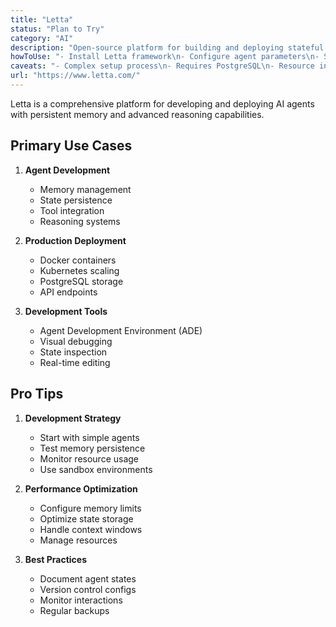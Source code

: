 ```yaml
---
title: "Letta"
status: "Plan to Try"
category: "AI"
description: "Open-source platform for building and deploying stateful AI agents with advanced memory capabilities, based on MemGPT technology"
howToUse: "- Install Letta framework\n- Configure agent parameters\n- Set up PostgreSQL persistence\n- Deploy with Docker/Kubernetes\n- Monitor agent states"
caveats: "- Complex setup process\n- Requires PostgreSQL\n- Resource intensive\n- Early stage product"
url: "https://www.letta.com/"
---
```


Letta is a comprehensive platform for developing and deploying AI agents with persistent memory and advanced reasoning capabilities.

## Primary Use Cases

1. **Agent Development**
   - Memory management
   - State persistence
   - Tool integration
   - Reasoning systems

2. **Production Deployment**
   - Docker containers
   - Kubernetes scaling
   - PostgreSQL storage
   - API endpoints

3. **Development Tools**
   - Agent Development Environment (ADE)
   - Visual debugging
   - State inspection
   - Real-time editing

## Pro Tips

1. **Development Strategy**
   - Start with simple agents
   - Test memory persistence
   - Monitor resource usage
   - Use sandbox environments

2. **Performance Optimization**
   - Configure memory limits
   - Optimize state storage
   - Handle context windows
   - Manage resources

3. **Best Practices**
   - Document agent states
   - Version control configs
   - Monitor interactions
   - Regular backups 